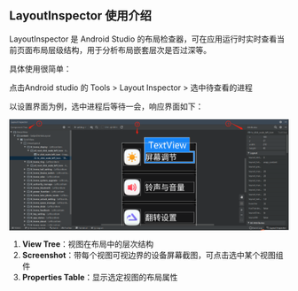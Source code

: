 ## LayoutInspector 使用介绍

LayoutInspector 是 Android Studio 的布局检查器，可在应用运行时实时查看当前页面布局层级结构，用于分析布局嵌套层次是否过深等。

具体使用很简单：

 点击Android studio 的 Tools > Layout Inspector > 选中待查看的进程

以设置界面为例，选中进程后等待一会，响应界面如下：

<div align="center" >
   <img src="layout_inspector.png" width = "1200"  align="center" />
</div>


1. **View Tree**：视图在布局中的层次结构
2. **Screenshot**：带每个视图可视边界的设备屏幕截图，可点击选中某个视图组件
3. **Properties Table**：显示选定视图的布局属性


